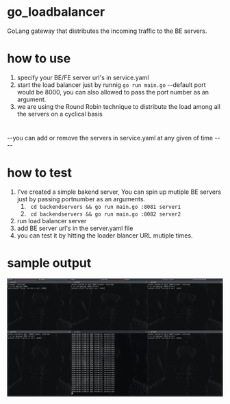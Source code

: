# go_loadbalancer
GoLang gateway that distributes the incoming traffic to the BE servers.

# how to use
1. specify your BE/FE server url's in service.yaml
2. start the load balancer just by runnig `go run main.go` --default port would be 8000, you can also allowed to pass the port number as an argument.
3. we are using the Round Robin technique to distribute the load among all the servers on a cyclical basis
#
--you can add or remove the servers in service.yaml at any given of time ----
# how to test
1. I've created a simple bakend server, You can spin up mutiple BE servers just by passing portnumber as an arguments.
   1. ` cd backendservers && go run main.go :8081 server1`
   1. ` cd backendservers && go run main.go :8082 server2`
2. run load balancer server 
3. add BE server url's in the server.yaml file
4. you can test it by hitting the loader blancer URL mutiple times.

# sample output
![Alt text](asserts/img1.png?raw=true "Title")

   


